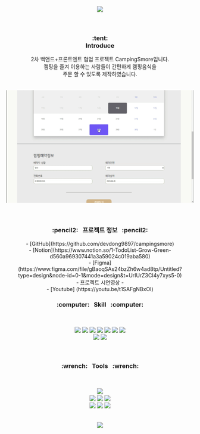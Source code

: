<div align="center">
  <img src="https://capsule-render.vercel.app/api?type=waving&color=0:e69138,100:D2B48C&height=200&section=header&text=Camping%20Smore&fontSize=90&fontColor=fff"" />
</div>
<br/>
<br/>
<div align="center">  
  <h3>
   :tent:<br/>
    Introduce
  </h3>
</div> 
<div align="center"> 
 2차 백앤드+프론트엔트 협업 프로젝트 CampingSmore입니다. <br/>
  캠핑을 즐겨 이용하는 사람들이 간편하게 캠핑음식을 <br/>주문 할 수 있도록 제작하였습니다.
</div>
<br/>
<br/>

<div align="center">
  <img src="https://raw.githubusercontent.com/LSYbuilds/campingsmore/main/public/image/Project.gif" />
</div>


<br/>
<br/>
<div align="center">
<h3>
  :pencil2:&nbsp;&nbsp;&nbsp;프로젝트 정보&nbsp;&nbsp;&nbsp;:pencil2:
</h3>
</div>

<div align="center">
  - [GitHub](https://github.com/devdong9897/campingsmore) <br/>
  - [Notion](https://www.notion.so/1-TodoList-Grow-Green-d560a969307441a3a59024c019aba580) <br/>
  - [Figma] (https://www.figma.com/file/gBaoqSAs24bzZh6w4ad8tp/Untitled?type=design&node-id=0-1&mode=design&t=UrIUrZ3CI4y7xys5-0) <br/>
  - 프로젝트 시연영상 - <br/>
  - [Youtube] (https://youtu.be/t1SAFgNBxOI)
</div>


<div align="center">
  <h3>
    :computer:&nbsp;&nbsp;&nbsp;Skill&nbsp;&nbsp;&nbsp;:computer:
  </h3>
</div>
<br/>
<br/> 

<div align="center">
    <img src="https://img.shields.io/badge/React-61DAFB?style=flat&logo=React&logoColor=white"/>
    <img src="https://img.shields.io/badge/css3-1572B6?style=flat&logo=css3&logoColor=white"/>
    <img src="https://img.shields.io/badge/javascript-F7DF1E?style=flat&logo=javascript&logoColor=white"/>
    <img src="https://img.shields.io/badge/React Router-CA4245?style=flat&logo=React Router&logoColor=white"/>
    <img src="https://img.shields.io/badge/sass-CC6699?style=flat&logo=sass&logoColor=white"/>
    <img src="https://img.shields.io/badge/FontAwesome-528DD7?style=flat&logo=FontAwesome&logoColor=white"/>
    <img src="https://img.shields.io/badge/Axios-5A29E4?style=flat&logo=Axios&logoColor=white"/> <br/>
    <img src="https://img.shields.io/badge/Redux-764ABC?style=flat&logo=Redux&logoColor=white"/
    <img src="https://img.shields.io/badge/ESLint-4B32C3?style=flat&logo=ESLint&logoColor=white"/>
    <img src="https://img.shields.io/badge/Prettier-F7B93E?style=flat&logo=Prettier&logoColor=white"/>

</div>
<br/>
<br/>
 
<div align="center">  
  <h3>
    :wrench:&nbsp;&nbsp;&nbsp;Tools&nbsp;&nbsp;&nbsp;:wrench:
  </h3>
</div>
<br/>
<br/>
<div align="center">
  <img src="https://img.shields.io/badge/Visual Studio Code-007ACC?style=flat&logo=visualstudiocode&logoColor=fff"/>
  <br/>
  <img src="https://img.shields.io/badge/Git-F05032?style=flat&logo=git&logoColor=fff"/>
  <img src="https://img.shields.io/badge/GitHub-181717?style=flat&logo=github&logoColor=fff"/>  
  <img src="https://img.shields.io/badge/Sourcetree-0052CC?style=flat&logo=sourcetree&logoColor=fff"/>
  <br/>
  <img src="https://img.shields.io/badge/Slack-4A154B?style=flat&logo=slack&logoColor=fff"/>
  <img src="https://img.shields.io/badge/Figma-F24E1E?style=flat&logo=slack&logoColor=fff"/>
  <img src="https://img.shields.io/badge/Notion-000000?style=flat&logo=slack&logoColor=fff"/> 
</div>
<br/>
<br/>



<div align="center">
  <img src="https://capsule-render.vercel.app/api?type=waving&color=0:e69138,100:D2B48C&height=200&section=footer" />
</div>
